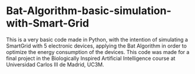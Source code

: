 # Bat-Algorithm-basic-simulation-with-Smart-Grid
This is a very basic code made in Python, with the intention of simulating a SmartGrid with 5 electronic devices, applying the Bat Algorithm in order to optimize the energy consumption of the devices. This code was made for a final project in the Biologically Inspired Artificial Intelligence course at Universidad Carlos III de Madrid, UC3M.
